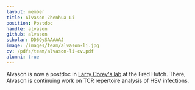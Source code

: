 ```yaml
---
layout: member
title: Alvason Zhenhua Li
position: Postdoc
handle: alvason
github: alvason
scholar: DD6OySAAAAAJ
image: /images/team/alvason-li.jpg
cv: /pdfs/team/alvason-li-cv.pdf
alumni: true
---
```


Alvason is now a postdoc in [Larry Corey's lab](http://research.fhcrc.org/corey/en.html) at the Fred Hutch. There, Alvason is continuing work on TCR repertoire analysis of HSV infections.

